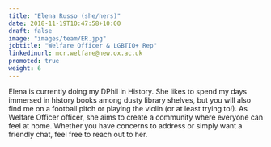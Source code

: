 ```yaml
---
title: "Elena Russo (she/hers)"
date: 2018-11-19T10:47:58+10:00
draft: false
image: "images/team/ER.jpg"
jobtitle: "Welfare Officer & LGBTIQ+ Rep"
linkedinurl: mcr.welfare@new.ox.ac.uk
promoted: true
weight: 6
---
```


Elena is currently doing my DPhil in History. She likes to spend my days immersed in history books among dusty library shelves, but you will also find me on a football pitch or playing the violin (or at least trying to!). As Welfare Officer officer, she aims to create a community where everyone can feel at home. Whether you have concerns to address or simply want a friendly chat, feel free to reach out to her.